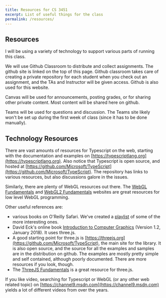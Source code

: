 ```yaml
---
title: Resources for CS 3451
excerpt: List of useful things for the class
permalink: /resources/
---
```


## Resources

I will be using a variety of technology to support various parts of running this class.

We will use Github Classroom to distribute and collect assignments. The github site is linked on the top of this page. Github classroom takes care of creating a private repository for each student when you check out an assignment, and the TAs and Instructor will be given access. Github is also used for this website.

Canvas will be used for announcements, posting grades, or for sharing other private content.  Most content will be shared here on github.

Teams will be used for questions and discussion. The Teams site likely won't be set up during the first week of class (since it has to be done manually). 

## Technology Resources

There are vast amounts of resources for Typescript on the web, starting with the documentation and examples on [https://typescriptlang.org](https://typescriptlang.org).  Also notice that Typescript is open source, and hosted at [https://github.com/Microsoft/TypeScript](https://github.com/Microsoft/TypeScript). The repository has links to various resources, but also discussions galore in the issues.

Similarly, there are plenty of WebGL resources out there. The [WebGL Fundamentals](https://webglfundamentals.org/) and [WebGL2 Fundamentals](https://webgl2fundamentals.org/) websites are great resources for low level WebGL programming.  

Other useful references are:
- various books on O'Reilly Safari.  We've created a [playlist](https://learning.oreilly.com/playlists/46f06d9e-8e9e-45d1-9880-19f54c295c98) of some of the more interesting ones.  
- David Eck's online book [Introduction to Computer Graphics](http://math.hws.edu/graphicsbook/) (Version 1.2, January 2018). It uses three.js.
- A good starting point for three.js is [https://threejs.org](https://github.com/Microsoft/TypeScript), the main site for the library. It is also open source, and the source for all the examples and samples are in the distribution on github.  The examples are mostly pretty simple and self contained, although poorly documented.  There are more resources if you look, though. 
- The [ThreeJS Fundamentals](https://threejsfundamentals.org/) is a great resource for three.js.

If you like video, searching for Typescript or WebGL (or any other web related topic) on [https://channel9.msdn.com](https://channel9.msdn.com) yields a lot of different videos from over the years.